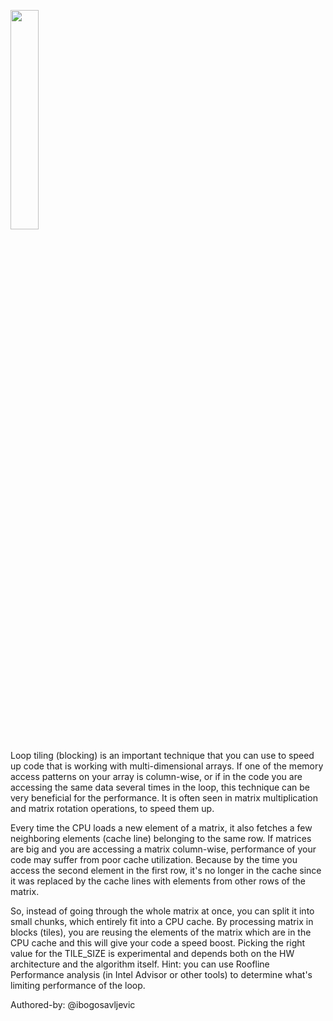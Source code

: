 [<img src="https://drive.google.com/uc?export=view&id=1pqmSJVPLCP8n-MIvSPKZqSZJ6RdMvWhP" width="30%">](https://www.youtube.com/watch?v=wPcDgju8VkI&list=PLRWO2AL1QAV6bJAU2kgB4xfodGID43Y5d)

Loop tiling (blocking) is an important technique that you can use to speed up code that is working with multi-dimensional arrays. If one of the memory access patterns on your array is column-wise, or if in the code you are accessing the same data several times in the loop, this technique can be very beneficial for the performance. It is often seen in matrix multiplication and matrix rotation operations, to speed them up.

Every time the CPU loads a new element of a matrix, it also fetches a few neighboring elements (cache line) belonging to the same row. If matrices are big and you are accessing a matrix column-wise, performance of your code may suffer from poor cache utilization. Because by the time you access the second element in the first row, it's no longer in the cache since it was replaced by the cache lines with elements from other rows of the matrix.

So, instead of going through the whole matrix at once, you can split it into small chunks, which entirely fit into a CPU cache. By processing matrix in blocks (tiles), you are reusing the elements of the matrix which are in the CPU cache and this will give your code a speed boost. Picking the right value for the TILE_SIZE is experimental and depends both on the HW architecture and the algorithm itself. Hint: you can use Roofline Performance analysis (in Intel Advisor or other tools) to determine what's limiting performance of the loop.

Authored-by: @ibogosavljevic

